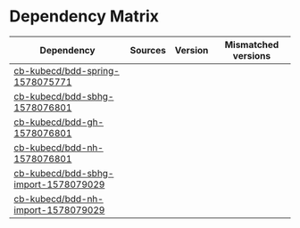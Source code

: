 # Dependency Matrix

Dependency | Sources | Version | Mismatched versions
---------- | ------- | ------- | -------------------
[cb-kubecd/bdd-spring-1578075771](https://github.com/cb-kubecd/bdd-spring-1578075771.git) |  | []() | 
[cb-kubecd/bdd-sbhg-1578076801](https://github.com/cb-kubecd/bdd-sbhg-1578076801.git) |  | []() | 
[cb-kubecd/bdd-gh-1578076801](https://github.com/cb-kubecd/bdd-gh-1578076801.git) |  | []() | 
[cb-kubecd/bdd-nh-1578076801](https://github.com/cb-kubecd/bdd-nh-1578076801.git) |  | []() | 
[cb-kubecd/bdd-sbhg-import-1578079029](https://github.com/cb-kubecd/bdd-sbhg-import-1578079029.git) |  | []() | 
[cb-kubecd/bdd-nh-import-1578079029](https://github.com/cb-kubecd/bdd-nh-import-1578079029.git) |  | []() | 
